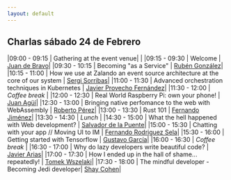 ```yaml
---
layout: default
---
```


## Charlas sábado 24 de Febrero

<div id="agenda">
</div>

|09:00 - 09:15  | Gathering at the event venue| |
|09:15 - 09:30  | Welcome | [Juan de Bravo](juan_de_bravo.html)|
|09:30 - 10:15  | Becoming "as a Service" | [Rubén González](ruben_gonzalez.html)|
|10:15 - 11:00  | How we use at Zalando an event source architecture at the core of our system  |  [Sergi Sorribas](sergi_sorribas.md)|
|11:00 - 11:30  | Advanced orchestration techniques in Kubernetes | [Javier Provecho Fernández](javier_provecho_fernandez.md)|
|11:30 - 12:00  | *Coffee break*    |
|12:00 - 12:30  | Real World Raspberry Pi: own your phone!   |  [Juan Agüí](juan_agui.md)|
|12:30 - 13:00  | Bringing native perfomance to the web with WebAssembly |  [Roberto Pérez](rpc.md)|
|13:00 - 13:30  | Rust 101  |   [Fernando Jiménez](fernando_jimenez.md)|
|13:30 - 14:30  | *Lunch*   |
|14:30 - 15:00  | What the hell happened with Web development?   |  [Salvador de la Puente](salva_de_la_puente.md)|
|15:00 - 15:30  | Chatting with your app // Moving UI to IM | [Fernando Rodriguez Sela](fernando_rodriguez_sela.md)|
|15:30 - 16:00  | Getting started with Tensorflow | [Gustavo García](gustavo_garcia.md)|
|16:00 - 16:30  | *Coffee break*    |
|16:30 - 17:00  | Why do lazy developers write beautiful code? |    [Javier Arias](javier_arias.md)|
|17:00 - 17:30  | How I ended up in the hall of shame... repeatedly! | [Tomek Wszelaki](tomek_wszelaki.html)|
|17:30 - 18:00  | The mindful developer - Becoming Jedi developer|  [Shay Cohen](shay_cohen.md)|
